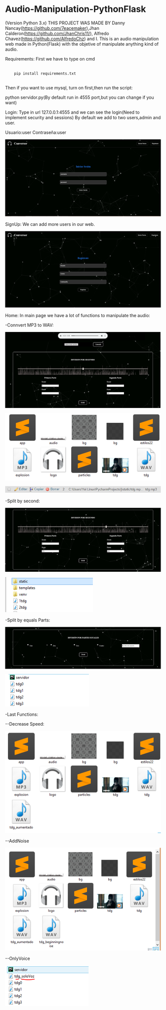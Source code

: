 # Audio-Manipulation-PythonFlask
(Version Python 3.x)
THIS PROJECT WAS MADE BY Danny Nancay(https://github.com/7eacemaker),Jhan Calderon(https://github.com/JhanChris11/),
Alfredo Chavez(https://github.com/AlfredoChz) and I.
This is an audio manipulation web made in Python(Flask) with the objetive of manipulate anything kind of audio.

Requirements:
First we have to type on cmd 

```
		
	pip install requirements.txt
		
```
Then if you want to use mysql, turn on first,then run the script:

python servidor.py(By default run in 4555 port,but you can change if you want)

Login:
Type in url 127.0.0.1:4555 and we can see the login(Need to implement security and sessions)
By default we add to two users,admin and user.

Usuario:user
Contraseña:user

![alt tag](https://github.com/Yei-Linux/Audio-Manipulation-PythonFlask/blob/master/imgs/Login.PNG)

SignUp:
We can add more users in our web.

![alt tag](https://github.com/Yei-Linux/Audio-Manipulation-PythonFlask/blob/master/imgs/Registrar.PNG)

Home:
In main page we have a lot of functions to manipulate the audio:

-Connvert MP3 to WAV:

![alt tag](https://github.com/Yei-Linux/Audio-Manipulation-PythonFlask/blob/master/imgs/Convert1.PNG)

![alt tag](https://github.com/Yei-Linux/Audio-Manipulation-PythonFlask/blob/master/imgs/Convert2.PNG)

![alt tag](https://github.com/Yei-Linux/Audio-Manipulation-PythonFlask/blob/master/imgs/Convert3.PNG)

-Split by second:

![alt tag](https://github.com/Yei-Linux/Audio-Manipulation-PythonFlask/blob/master/imgs/DividirPorSeg.PNG)

![alt tag](https://github.com/Yei-Linux/Audio-Manipulation-PythonFlask/blob/master/imgs/DividirPorSeg2.PNG)

-Split by equals Parts:

![alt tag](https://github.com/Yei-Linux/Audio-Manipulation-PythonFlask/blob/master/imgs/DividirPorPartesIgu.PNG)

![alt tag](https://github.com/Yei-Linux/Audio-Manipulation-PythonFlask/blob/master/imgs/DividirPorPartesIgu2.PNG)

-Last Functions:

--Decrease Speed:

![alt tag](https://github.com/Yei-Linux/Audio-Manipulation-PythonFlask/blob/master/imgs/DisminuirVelocidad.PNG)

--AddNoise

![alt tag](https://github.com/Yei-Linux/Audio-Manipulation-PythonFlask/blob/master/imgs/AgregarRuido.PNG)

--OnlyVoice

![alt tag](https://github.com/Yei-Linux/Audio-Manipulation-PythonFlask/blob/master/imgs/SoloVoz.PNG)


